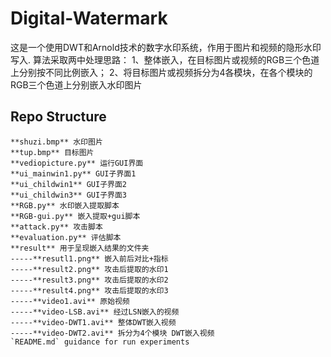 # Digital-Watermark
这是一个使用DWT和Arnold技术的数字水印系统，作用于图片和视频的隐形水印写入.
算法采取两中处理思路：
  1、整体嵌入，在目标图片或视频的RGB三个色道上分别按不同比例嵌入；
  2、将目标图片或视频拆分为4各模块，在各个模块的RGB三个色道上分别嵌入水印图片

## Repo Structure
```Digital-Watermark
**shuzi.bmp** 水印图片
**tup.bmp** 目标图片
**vediopicture.py** 运行GUI界面
**ui_mainwin1.py** GUI子界面1
**ui_childwin1** GUI子界面2
**ui_childwin3** GUI子界面3
**RGB.py** 水印嵌入提取脚本
**RGB-gui.py** 嵌入提取+gui脚本
**attack.py** 攻击脚本
**evaluation.py** 评估脚本 
**result** 用于呈现嵌入结果的文件夹
-----**resutl1.png** 嵌入前后对比+指标
-----**result2.png** 攻击后提取的水印1
-----**result3.png** 攻击后提取的水印2
-----**result4.png** 攻击后提取的水印3
-----**video1.avi** 原始视频
-----**video-LSB.avi** 经过LSN嵌入的视频
-----**video-DWT1.avi** 整体DWT嵌入视频
-----**video-DWT2.avi** 拆分为4个模块 DWT嵌入视频
`README.md` guidance for run experiments


